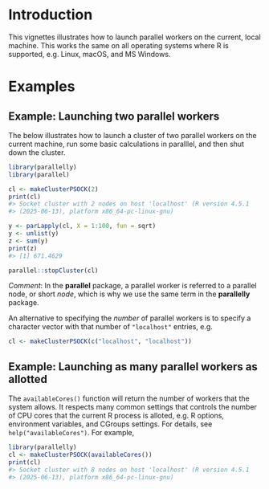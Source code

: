 <!--
%\VignetteIndexEntry{Parallel Workers on the Local Machine}
%\VignetteAuthor{Henrik Bengtsson}
%\VignetteKeyword{R}
%\VignetteKeyword{package}
%\VignetteKeyword{vignette}
%\VignetteEngine{parallelly::selfonly}
-->


# Introduction

This vignettes illustrates how to launch parallel workers on the
current, local machine. This works the same on all operating systems
where R is supported, e.g. Linux, macOS, and MS Windows.


# Examples

## Example: Launching two parallel workers

The below illustrates how to launch a cluster of two parallel workers
on the current machine, run some basic calculations in paralllel, and
then shut down the cluster.

```r
library(parallelly)
library(parallel)

cl <- makeClusterPSOCK(2)
print(cl)
#> Socket cluster with 2 nodes on host 'localhost' (R version 4.5.1
#> (2025-06-13), platform x86_64-pc-linux-gnu)

y <- parLapply(cl, X = 1:100, fun = sqrt)
y <- unlist(y)
z <- sum(y)
print(z)
#> [1] 671.4629

parallel::stopCluster(cl)
```

_Comment_: In the **parallel** package, a parallel worker is referred
to a parallel node, or short _node_, which is why we use the same term
in the **parallelly** package.


An alternative to specifying the _number_ of parallel workers is to
specify a character vector with that number of `"localhost"` entries,
e.g.

```r
cl <- makeClusterPSOCK(c("localhost", "localhost"))
```


## Example: Launching as many parallel workers as allotted

The `availableCores()` function will return the number of workers that
the system allows. It respects many common settings that controls the
number of CPU cores that the current R process is alloted, e.g. R
options, environment variables, and CGroups settings. For details, see
`help("availableCores")`. For example,

```r
library(parallelly)
cl <- makeClusterPSOCK(availableCores())
print(cl)
#> Socket cluster with 8 nodes on host 'localhost' (R version 4.5.1
#> (2025-06-13), platform x86_64-pc-linux-gnu)
```
